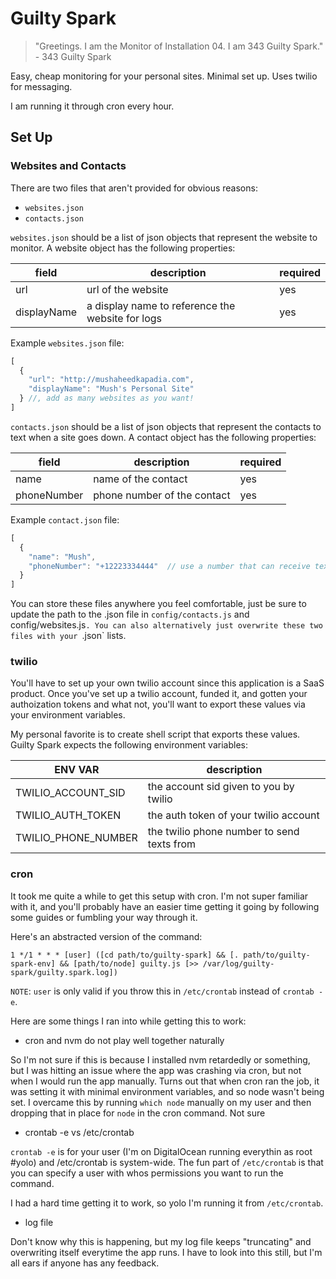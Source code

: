# Guilty Spark

> "Greetings. I am the Monitor of Installation 04. I am 343 Guilty Spark."<br> - 343 Guilty Spark


Easy, cheap monitoring for your personal sites. Minimal set up.
Uses twilio for messaging.


I am running it through cron every hour.


## Set Up

### Websites and Contacts

There are two files that aren't provided for obvious reasons:

* `websites.json`
* `contacts.json`

`websites.json` should be a list of json objects that represent the website to monitor. A website object has the following properties:

| field       | description                                      | required |
|-------------|--------------------------------------------------|----------|
| url         | url of the website                               | yes      |
| displayName | a display name to reference the website for logs | yes      |

Example `websites.json` file:
``` javascript
[
  {
    "url": "http://mushaheedkapadia.com",
    "displayName": "Mush's Personal Site"
  } //, add as many websites as you want!
]
```

`contacts.json` should be a list of json objects that represent the contacts to text when a site goes down. A contact object has the following properties:

| field       | description                                      | required |
|-------------|--------------------------------------------------|----------|
| name        |  name of the contact                             | yes      |
| phoneNumber |  phone number of the contact                     | yes      |


Example `contact.json` file:
```javascript
[
  {
    "name": "Mush",
    "phoneNumber": "+12223334444"  // use a number that can receive text messages...
  }
]
```

You can store these files anywhere you feel comfortable, just be sure to update the path to the .json file in `config/contacts.js` and config/websites.js`. You can also alternatively just overwrite these two files with your `.json` lists.

### twilio

You'll have to set up your own twilio account since this application is a SaaS product. Once you've set up a twilio account, funded it, and gotten your authoization tokens and what not, you'll want to export these values via your environment variables.

My personal favorite is to create shell script that exports these values. Guilty Spark expects the following environment variables:

| ENV VAR                 | description                                      |
|-------------------------|--------------------------------------------------|
| TWILIO_ACCOUNT_SID      |  the account sid given to you by twilio          |
| TWILIO_AUTH_TOKEN       |  the auth token of your twilio account           |
| TWILIO_PHONE_NUMBER     |  the twilio phone number to send texts from      |


### cron

It took me quite a while to get this setup with cron. I'm not super familiar with it, and you'll probably have an easier time getting it going by following some guides or fumbling your way through it.

Here's an abstracted version of the command:

```
1 */1 * * * [user] ([cd path/to/guilty-spark] && [. path/to/guilty-spark-env] && [path/to/node] guilty.js [>> /var/log/guilty-spark/guilty.spark.log])
```

`NOTE`: `user` is only valid if you throw this in `/etc/crontab` instead of `crontab -e`.


Here are some things I ran into while getting this to work:

* cron and nvm do not play well together naturally

So I'm not sure if this is because I installed nvm retardedly or something, but I was hitting an issue where the app was crashing via cron, but not when I would run the app manually. Turns out that when cron ran the job, it was setting it with minimal environment variables, and so node wasn't being set. I overcame this by running `which node` manually on my user and then dropping that in place for `node` in the cron command. Not sure

* crontab -e vs /etc/crontab

`crontab -e` is for your user (I'm on DigitalOcean running everythin as root #yolo) and /etc/crontab is system-wide. The fun part of `/etc/crontab` is that you can specify a user with whos permissions you want to run the command.

I had a hard time getting it to work, so yolo I'm running it from `/etc/crontab`.

* log file

Don't know why this is happening, but my log file keeps "truncating" and overwriting itself everytime the app runs. I have to look into this still, but I'm all ears if anyone has any feedback.
